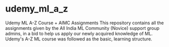 # udemy_ml_a_z
Udemy ML A-Z Course + AIMC Assignments
This repository contains all the assignments given by the All India ML Community (Novice) support group admins, in a bid to help us apply our newly acquired knowledge of ML. 
Udemy's A-Z ML course was followed as the basic, learning structure.
